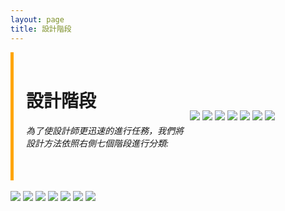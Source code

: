```yaml
---
layout: page
title: 設計階段
---
```


<style>
    .sidebar {
        border-left: 5px solid orange;
        padding-left: 20px;
        padding-right: 10px;
    }

    .sidebar a {
        display: block;
        margin-top: 10px;
    }
</style>



<div style="display: flex; align-items: center;">
    <div class="sidebar" style="max-width:50%;height:auto;">
        <br>
        <h1>設計階段</h1>
        <h6>為了使設計師更迅速的進行任務，我們將設計方法依照右側七個階段進行分類:</h6>
        <br>
    </div>
    <div style="max-width:50%;height:auto;">
        <a href="#stage1"><img src="https://github.com/justinlin099/Design-Method-Website/assets/61717681/bf794094-e872-483e-9581-9974a14f8141"></a>
        <a href="#stage2"><img src="https://github.com/justinlin099/Design-Method-Website/assets/61717681/118f10e9-852a-4b77-b65b-e63b28f34783"></a>
        <a href="#stage3"><img src="https://github.com/justinlin099/Design-Method-Website/assets/61717681/0ba4ced6-512a-476a-a0a9-d92b3bf8d399"></a>
        <a href="#stage4"><img src="https://github.com/justinlin099/Design-Method-Website/assets/61717681/d90acefe-8f00-4823-bfcc-70b689625c2b"></a>
        <a href="#stage5"><img src="https://github.com/justinlin099/Design-Method-Website/assets/61717681/06084e86-a8a0-41e6-8eb8-9314c4c10684"></a>
        <a href="#stage6"><img src="https://github.com/justinlin099/Design-Method-Website/assets/61717681/5a85edd1-3987-448b-92f0-cb9ba8e6b2f4"></a>
        <a href="#stage7"><img src="https://github.com/justinlin099/Design-Method-Website/assets/61717681/1e13ef1e-9d4d-4880-a332-1a41fc163b3d"></a>
    </div>
</div>
<br>

<img src="https://github.com/justinlin099/Design-Method-Website/assets/61717681/ac8c3031-56d9-4525-9b4f-245ade811a19" id="stage1">
<img src="https://github.com/justinlin099/Design-Method-Website/assets/61717681/8fc6a080-5875-46d5-b416-22e0bf545e00" id="stage2">
<img src="https://github.com/justinlin099/Design-Method-Website/assets/61717681/bac82b9e-806b-46fc-bc4a-7df3d6be65e4" id="stage3">
<img src="https://github.com/justinlin099/Design-Method-Website/assets/61717681/e96369e3-d8bf-4df7-b528-2a1106483915" id="stage4">
<img src="https://github.com/justinlin099/Design-Method-Website/assets/61717681/c95cf6ef-ecd5-4c0c-a683-43d5965743a4" id="stage5">
<img src="https://github.com/justinlin099/Design-Method-Website/assets/61717681/ac2835c1-f5b8-442d-b0b5-a2cd0e8be5df" id="stage6">
<img src="https://github.com/justinlin099/Design-Method-Website/assets/61717681/bd5e7d79-2008-4f67-ac2c-475d46517411" id="stage7">











